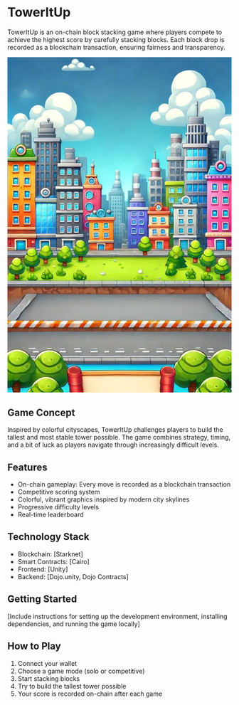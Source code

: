 # TowerItUp

TowerItUp is an on-chain block stacking game where players compete to achieve the highest score by carefully stacking blocks. Each block drop is recorded as a blockchain transaction, ensuring fairness and transparency.

![TowerItUp Game Concept](https://github.com/AkankshaAttavar/TowerItUp/blob/main/Assets/ToweritUp.jpg)

## Game Concept

Inspired by colorful cityscapes, TowerItUp challenges players to build the tallest and most stable tower possible. The game combines strategy, timing, and a bit of luck as players navigate through increasingly difficult levels.

## Features

- On-chain gameplay: Every move is recorded as a blockchain transaction
- Competitive scoring system
- Colorful, vibrant graphics inspired by modern city skylines
- Progressive difficulty levels
- Real-time leaderboard

## Technology Stack

- Blockchain: [Starknet]
- Smart Contracts: [Cairo]
- Frontend: [Unity]
- Backend: [Dojo.unity, Dojo Contracts]

## Getting Started

[Include instructions for setting up the development environment, installing dependencies, and running the game locally]

## How to Play

1. Connect your wallet
2. Choose a game mode (solo or competitive)
3. Start stacking blocks
4. Try to build the tallest tower possible
5. Your score is recorded on-chain after each game
